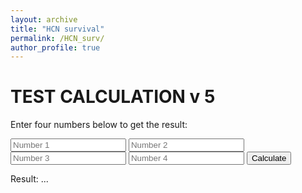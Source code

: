 ```yaml
---
layout: archive
title: "HCN survival"
permalink: /HCN_surv/
author_profile: true
---
```


# TEST CALCULATION v 5

Enter four numbers below to get the result:

<form id="calc-form">
    <input type="number" id="num1" placeholder="Number 1">
    <input type="number" id="num2" placeholder="Number 2">
    <input type="number" id="num3" placeholder="Number 3">
    <input type="number" id="num4" placeholder="Number 4">
    <button type="button" id="calc-button">Calculate</button>
</form>

<p>Result: <span id="result">...</span></p>

<script src="_pages/surv_calc.js"></script>
